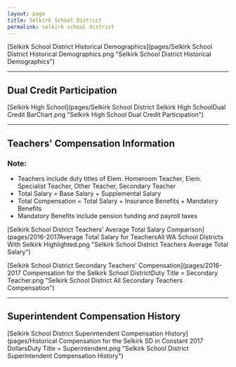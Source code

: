 ```yaml
---
layout: page
title: Selkirk School District
permalink: selkirk school district
---
```



[Selkirk School District Historical Demographics](pages/Selkirk School District Historical Demographics.png "Selkirk School District Historical Demographics")

___

## Dual Credit Participation

[Selkirk High School](pages/Selkirk School District Selkirk High SchoolDual Credit BarChart.png "Selkirk High School Dual Credit Participation")


___

## Teachers' Compensation Information
### Note:
- Teachers include duty titles of Elem. Homeroom Teacher, Elem. Specialist Teacher, Other Teacher, Secondary Teacher
- Total Salary = Base Salary + Supplemental Salary
- Total Compensation = Total Salary + Insurance Benefits + Mandatory Benefits
- Mandatory Benefits include pension funding and payroll taxes

[Selkirk School District Teachers' Average Total Salary Comparison](pages/2016-2017Average Total Salary for TeachersAll WA School Districts With Selkirk Highlighted.png "Selkirk School District Teachers Average Total Salary")

[Selkirk School District Secondary Teachers' Compensation](pages/2016-2017 Compensation for the Selkirk School DistrictDuty Title = Secondary Teacher.png "Selkirk School District All Secondary Teachers Compensation")


___

## Superintendent Compensation History

[Selkirk School District Superintendent Compensation History](pages/Historical Compensation for the Selkirk SD in Constant 2017 DollarsDuty Title = Superintendent.png "Selkirk School District Superintendent Compensation History")

